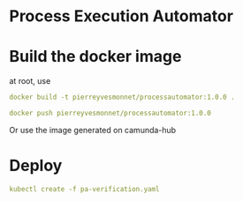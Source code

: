 # Process Execution Automator

# Build the docker image

at root, use 
````yaml
docker build -t pierreyvesmonnet/processautomator:1.0.0 .

docker push pierreyvesmonnet/processautomator:1.0.0
````

Or use the image generated on camunda-hub

# Deploy

````yaml
kubectl create -f pa-verification.yaml
````
